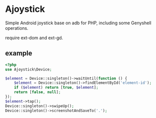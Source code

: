 # Ajoystick

Simple Android joystick base on adb for PHP, including some Genyshell operations.

require ext-dom and ext-gd.

## example

```php
<?php
use Ajoystick\Device;

$element = Device::singleton()->waitUntil(function () {
    $element = Device::singleton()->findElementById('element-id');
    if ($element) return [true, $element];
    return [false, null];
});
$element->tap();
Device::singleton()->swipeUp();
Device::singleton()->screenshotAndSaveTo('.');
```
